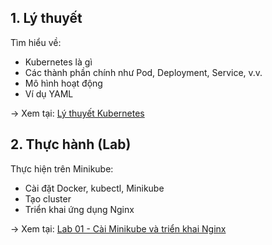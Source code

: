 ## 1. Lý thuyết

Tìm hiểu về:
- Kubernetes là gì
- Các thành phần chính như Pod, Deployment, Service, v.v.
- Mô hình hoạt động
- Ví dụ YAML

→ Xem tại: [Lý thuyết Kubernetes](https://github.com/phuocphambt/Kubernetes/blob/main/Kubernetes.md)

## 2. Thực hành (Lab)

Thực hiện trên Minikube:
- Cài đặt Docker, kubectl, Minikube
- Tạo cluster
- Triển khai ứng dụng Nginx

→ Xem tại: [Lab 01 - Cài Minikube và triển khai Nginx](https://github.com/phuocphambt/Kubernetes/blob/main/Kubernetes_lab01.md)
